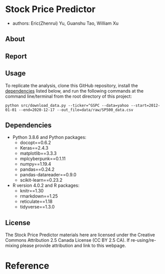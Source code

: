 # Stock Price Predictor
- authors: Eric(Zhenrui) Yu, Guanshu Tao, William Xu

## About

## Report

## Usage

To replicate the analysis, clone this GitHub repository, install the [dependencies](#dependencies) listed below, and run the following commands at the command line/terminal from the root directory of this project:

```
python src/download_data.py --ticker=^GSPC --data=yahoo --start=2012-01-01 --end=2020-12-17 --out_file=data/raw/SP500_data.csv
```

## Dependencies
- Python 3.8.6 and Python packages:
  - docopt==0.6.2
  - Keras==2.4.3
  - matplotlib==3.3.3
  - mplcyberpunk==0.1.11
  - numpy==1.19.4
  - pandas==0.24.2
  - pandas-datareader==0.9.0
  - scikit-learn==0.23.2
- R version 4.0.2 and R packages:
  - knitr==1.30
  - rmarkdown==1.25
  - reticulate==1.18
  - tidyverse==1.3.0

## License
The Stock Price Predictor materials here are licensed under the Creative Commons Attribution 2.5 Canada License (CC BY 2.5 CA). If re-using/re-mixing please provide attribution and link to this webpage.

# Reference

